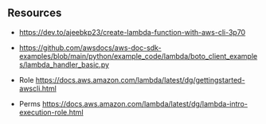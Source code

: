 ## Resources

* https://dev.to/ajeebkp23/create-lambda-function-with-aws-cli-3p70
* https://github.com/awsdocs/aws-doc-sdk-examples/blob/main/python/example_code/lambda/boto_client_examples/lambda_handler_basic.py

* Role https://docs.aws.amazon.com/lambda/latest/dg/gettingstarted-awscli.html
* Perms https://docs.aws.amazon.com/lambda/latest/dg/lambda-intro-execution-role.html


